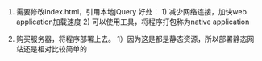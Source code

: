 1. 需要修改index.html，引用本地jQuery
    好处：
        1) 减少网络连接，加快web application加载速度
        2) 可以使用工具，将程序打包称为native application

2. 购买服务器，将程序部署上去。
    1）因为这是都是静态资源，所以部署静态网站还是相对比较简单的
